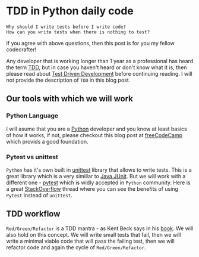 # TDD in Python daily code

```
Why should I write tests before I write code?
How can you write tests when there is nothing to test?
```

If you agree with above questions, then this post is for you my fellow codecrafter!







Any developer that is working longer than 1 year as a professional has heard the term [TDD](https://en.wikipedia.org/wiki/Test-driven_development), but in case you haven't heard or don't know what it is, then please read about [Test Driven Development](https://en.wikipedia.org/wiki/Test-driven_development) before continuing reading. I will not provide the description of `TDD` in this blog post.


## Our tools with which we will work

### Python Language
I will asume that you are a [Python](https://www.python.org/) developer and you know at least basics of how it works, if not, please checkout this blog post at [freeCodeCamp](https://www.freecodecamp.org/news/learning-python-from-zero-to-hero-120ea540b567/) which provids a good foundation.


### Pytest vs unittest
`Python` has it's own built in [unittest](https://docs.python.org/3/library/unittest.html) library that allows to write tests. This is a great library which is a very simillar to [Java JUnit](https://junit.org/junit5/). But we will work with a different one - [pytest](https://docs.pytest.org/en/6.2.x/) which is widly accepted in `Python` community. Here is a great [StackOverflow](https://stackoverflow.com/questions/27954702/unittest-vs-pytest) thread where you can see the benefits of using `Pytest` instead of `unittest`.


## TDD workflow

`Red/Green/Refactor` is a TDD mantra - as Kent Beck says in his [book](https://www.amazon.com/Test-Driven-Development-Kent-Beck/dp/0321146530). We will also hold on this concept. We will write small tests that fail, then we will write a minimal viable code that will pass the failing test, then we will refactor code and again the cycle of `Red/Green/Refactor`.


